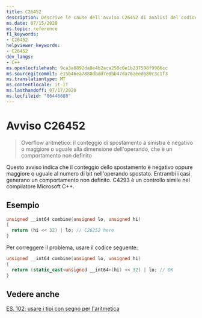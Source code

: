 ```yaml
---
title: C26452
description: Descrive le cause dell'avviso C26452 di analisi del codice MSVC e come risolvere il problema.
ms.date: 07/15/2020
ms.topic: reference
f1_keywords:
- C26452
helpviewer_keywords:
- C26452
dev_langs:
- C++
ms.openlocfilehash: 9ca3a8892da8e4b2aca250c0e1b237598f9986cc
ms.sourcegitcommit: e15b46ea7888dbdd7e0bb47da76aeed680c3c1f3
ms.translationtype: MT
ms.contentlocale: it-IT
ms.lasthandoff: 07/17/2020
ms.locfileid: "86446688"
---
```

# <a name="warning-c26452"></a>Avviso C26452

> Overflow aritmetico: il conteggio di spostamento a sinistra è negativo o maggiore o uguale alla dimensione dell'operando, che è un comportamento non definito

Questo avviso indica che il conteggio dello spostamento è negativo oppure maggiore o uguale al numero di bit nell'operando spostato. Entrambi i casi generano un comportamento non definito.
C4293 è un controllo simile nel compilatore Microsoft C++.

## <a name="example"></a>Esempio

```cpp
unsigned __int64 combine(unsigned lo, unsigned hi)
{
  return (hi << 32) | lo; // C26252 here
}
```

Per correggere il problema, usare il codice seguente:

```cpp
unsigned __int64 combine(unsigned lo, unsigned hi)
{
  return (static_cast<unsigned __int64>(hi) << 32) | lo; // OK
}
```

## <a name="see-also"></a>Vedere anche

[ES. 102: usare i tipi con segno per l'aritmetica](https://github.com/isocpp/CppCoreGuidelines/blob/master/CppCoreGuidelines.md#Res-unsigned)
